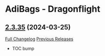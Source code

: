 # AdiBags - Dragonflight

## [2.3.35](https://github.com/Zottelchens-WoW-Addons/AdiBags-Dragonflight/tree/2.3.35) (2024-03-25)
[Full Changelog](https://github.com/Zottelchens-WoW-Addons/AdiBags-Dragonflight/compare/2.3.34...2.3.35) [Previous Releases](https://github.com/Zottelchens-WoW-Addons/AdiBags-Dragonflight/releases)

- TOC bump  
